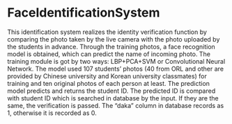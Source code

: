 # FaceIdentificationSystem
This identification system realizes the identity verification function by comparing the photo taken by the live camera with the photo uploaded by the students in advance. Through the training photos, a face recognition model is obtained, which can predict the name of incoming photo. The training module is got by two ways: LBP+PCA+SVM or Convolutional Neural Network.  The model used 107 students’ photos (40 from ORL and other are provided by Chinese university and Korean university classmates) for training and ten original photos of each person at least. The prediction model predicts and returns the student ID. The predicted ID is compared with student ID which is searched in database by the input. If they are the same, the verification is passed. The “daka” column in database records as 1, otherwise it is recorded as 0.
